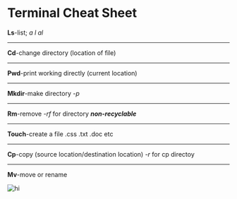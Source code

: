# Terminal Cheat Sheet

__Ls__-list; *a* *l* *al*
___
__Cd__-change directory (location of file)
***
__Pwd__-print working directly (current location)
***
__Mkdir__-make directory   *-p*
___
__Rm__-remove    *-rf* for directory  *__non-recyclable__*
___
__Touch__-create a file .css .txt .doc etc 
***
__Cp__-copy (source location/destination location)   *-r* for cp directoy
___
__Mv__-move or rename  

![hi](https://i.redd.it/91rqnp1xp1741.jpg)
